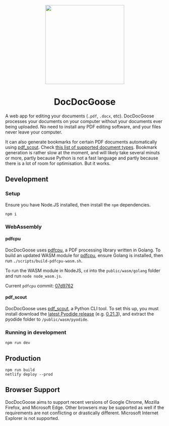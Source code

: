 <p align="center">
  <img src="./public/assets/docdocgoose-logo.png" width="250" />
</p>
<h1 align="center">
  DocDocGoose
</h1>

A web app for editing your documents (`.pdf`, `.docx`, etc). DocDocGoose processes your documents on your computer without your documents ever being uploaded. No need to install any PDF editing software, and your files never leave your computer.

It can also generate bookmarks for certain PDF documents automatically using [pdf_scout](https://github.com/hueyy/pdf_scout). Check [this list of supported document types](https://github.com/hueyy/pdf_scout#supported-document-types). Bookmark generation is rather slow at the moment, and will likely take several minuts or more, partly because Python is not a fast language and partly because there is a lot of room for optimisation. But it works.

## Development

### Setup

Ensure you have Node.JS installed, then install the `npm` dependencies.

```shell
npm i

```

### WebAssembly

#### pdfcpu

DocDocGoose uses [pdfcpu](https://github.com/pdfcpu/pdfcpu), a PDF processing library written in Golang. To build an updated WASM module for [pdfcpu](https://github.com/pdfcpu/pdfcpu), ensure Golang is installed, then run `./scripts/build-pdfcpu-wasm.sh`.

To run the WASM module in NodeJS, `cd` into the `public/wasm/golang` folder and run `node node_wasm.js`.

Current `pdfcpu` commit: [07d9762](https://github.com/pdfcpu/pdfcpu/commit/07d97625e3fa00f05a6f7559a53463574329931a)

#### pdf_scout

DocDocGoose uses [pdf_scout](https://github.com/hueyy/pdf_scout), a Python CLI tool. To set this up, you must install download the [latest Pyodide release](https://github.com/pyodide/pyodide/releases) (e.g. [0.21.3](https://github.com/pyodide/pyodide/releases/download/0.21.3/pyodide-build-0.21.3.tar.bz2)), and extract the pyodide folder to `/public/wasm/pyodide`.

### Running in development

```shell
npm run dev
```

## Production

```shell
npm run build
netlify deploy --prod
```

## Browser Support

DocDocGoose aims to support recent versions of Google Chrome, Mozilla Firefox, and Microsoft Edge. Other browsers may be supported as well if the requirements are not conflicting or drastically different. Microsoft Internet Explorer is not supported.